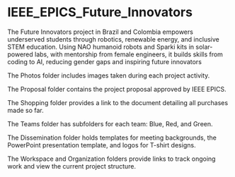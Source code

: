 # IEEE_EPICS_Future_Innovators
The Future Innovators project in Brazil and Colombia empowers underserved students through robotics, renewable energy, and inclusive STEM education. Using NAO humanoid robots and Sparki kits in solar-powered labs, with mentorship from female engineers, it builds skills from coding to AI, reducing gender gaps and inspiring future innovators

The Photos folder includes images taken during each project activity.

The Proposal folder contains the project proposal approved by IEEE EPICS.

The Shopping folder provides a link to the document detailing all purchases made so far.

The Teams folder has subfolders for each team: Blue, Red, and Green.

The Dissemination folder holds templates for meeting backgrounds, the PowerPoint presentation template, and logos for T-shirt designs.

The Workspace and Organization folders provide links to track ongoing work and view the current project structure.

